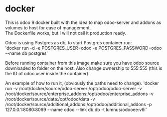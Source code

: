 # docker 

This is odoo 9 docker built with the idea to map odoo-server and addons as volumes to host for ease of management.   
The Dockerfile works, but I will not call it production ready.  

Odoo is using Postgres as db, to start Postgres container run:  
'docker run -d -e POSTGRES_USER=odoo -e POSTGRES_PASSWORD=odoo --name db postgres'  

Before running container from this image make sure you have odoo source downloaded to folder on the host. Also change ownership to 555:555 (this is the ID of odoo user inside the container).

An example of how to run it, (obviously the paths need to change). 
'docker run -v /root/docker/source/odoo-server:/opt/odoo/odoo-server -v /root/docker/source/enterprise_addons:/opt/odoo/enterprise_addons -v /root/docker/source/data:/opt/odoo/data -v /root/docker/source/additional_addons:/opt/odoo/additional_addons -p 127.0.0.1:8080:8069 --name odoo --link db:db -t lumnus/odooee:v6i'
